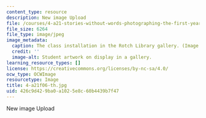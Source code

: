 ```yaml
---
content_type: resource
description: New image Upload
file: /courses/4-a21-stories-without-words-photographing-the-first-year-fall-2006/426c9d429ba0a1025e8c60b4439b7f47_4-a21f06-th.jpg
file_size: 6264
file_type: image/jpeg
image_metadata:
  caption: The class installation in the Rotch Library gallery. (Image by [Keith McCluskey](https://keithmccluskey.com/).)
  credit: ''
  image-alt: Student artwork on display in a gallery.
learning_resource_types: []
license: https://creativecommons.org/licenses/by-nc-sa/4.0/
ocw_type: OCWImage
resourcetype: Image
title: 4-a21f06-th.jpg
uid: 426c9d42-9ba0-a102-5e8c-60b4439b7f47
---
```

New image Upload